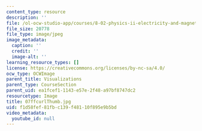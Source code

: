 ```yaml
---
content_type: resource
description: ''
file: /ol-ocw-studio-app/courses/8-02-physics-ii-electricity-and-magnetism-spring-2007/f1d58fef81fbc139f48110f895e9b5bd_07ffcurlThumb.jpg
file_size: 20778
file_type: image/jpeg
image_metadata:
  caption: ''
  credit: ''
  image-alt: ''
learning_resource_types: []
license: https://creativecommons.org/licenses/by-nc-sa/4.0/
ocw_type: OCWImage
parent_title: Visualizations
parent_type: CourseSection
parent_uid: ea1fcef1-1143-e57e-2f48-a97bf8747dc2
resourcetype: Image
title: 07ffcurlThumb.jpg
uid: f1d58fef-81fb-c139-f481-10f895e9b5bd
video_metadata:
  youtube_id: null
---
```

